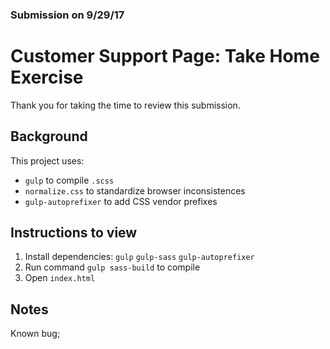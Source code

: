 ### Submission on 9/29/17
# Customer Support Page: Take Home Exercise

Thank you for taking the time to review this submission.

## Background
This project uses:
  * `gulp` to compile `.scss`
  * `normalize.css` to standardize browser inconsistences
  * `gulp-autoprefixer` to add CSS vendor prefixes

## Instructions to view
1. Install dependencies: `gulp` `gulp-sass` `gulp-autoprefixer` 
2. Run command `gulp sass-build` to compile
3. Open `index.html`

## Notes
Known bug;
